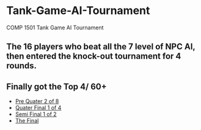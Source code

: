 # Tank-Game-AI-Tournament
COMP 1501 Tank Game AI Tournament

## The 16 players who beat all the 7 level of NPC AI, then entered the knock-out tournament for 4 rounds.
## Finally got the Top 4/ 60+ 

* [Pre Quater 2 of 8]( https://www.youtube.com/watch?v=eVpPjdacWdo)
* [Quater Final 1 of 4](https://www.youtube.com/watch?v=khn2hzDzeQs)
* [Semi Final 1 of 2]( https://www.youtube.com/watch?v=CiUOVUFTbDk)
* [The Final]( https://www.youtube.com/watch?v=eaWU1FLlsi8)


